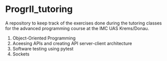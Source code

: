 # ProgrII_tutoring
A repository to keep track of the exercises done during the tutoring classes for the advanced programming course at the IMC UAS Krems/Donau.

1) Object-Oriented Programming
2) Aceesing APIs and creating API server-client architecture
3) Software testing using pytest
4) Sockets
